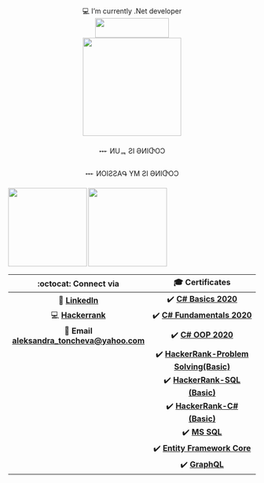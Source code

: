 <p align="center">
 💻 I’m currently .Net developer
   <br text-align:"center">
<img width="150" height="40" src="https://visitor-badge.glitch.me/badge?page_id=tonchevaAleksandra">
   <br>
  <img width="200"  src="https://media.giphy.com/media/WUTywPPYZpdDChyBaZ/giphy.gif">
</p>
<p align="center">𒐁 ИUᆿ ƧI ӘИIႧOƆ</p>
<p align="center">𒐁 ИOIƧƧAԳ YM ƧI ӘИIႧOƆ</p>
<div>
  <img height="160" align="left" src="https://github-readme-stats.vercel.app/api?username=tonchevaAleksandra&count_private=true&true&hide=issues&show_icons=true" />
  <img height="160" src="https://github-readme-stats.vercel.app/api/top-langs/?username=tonchevaAleksandra&layout=compact" />
</div>

| :octocat: Connect via | 🎓 Certificates |
| :-: | :-: |
| 💼 [**LinkedIn**](https://www.linkedin.com/in/aleksandra-toncheva-0a846160/)| :heavy_check_mark: [**C# Basics 2020**](https://softuni.bg/Certificates/Details/81400/6dc2594a)|
| 💻 [**Hackerrank**](https://www.hackerrank.com/aleksandra_tonc1)|  :heavy_check_mark: [**C# Fundamentals 2020**](https://softuni.bg/Certificates/Details/86291/8161e7b5)|
| :e-mail: **Email <br/> aleksandra_toncheva@yahoo.com**|:heavy_check_mark: [**C# OOP 2020**](https://softuni.bg/Certificates/Details/95821/e349bfc8)|
||:heavy_check_mark: [**HackerRank-Problem Solving(Basic)**](https://www.hackerrank.com/certificates/3e22347cde9c)|
||:heavy_check_mark: [**HackerRank-SQL (Basic)**](https://www.hackerrank.com/certificates/8af470758ae2)|
||:heavy_check_mark: [**HackerRank-C# (Basic)**](https://www.hackerrank.com/certificates/8369ad060141)|
||:heavy_check_mark: [**MS SQL**](https://softuni.bg/Certificates/Details/97734/8d30252f)|
||:heavy_check_mark: [**Entity Framework Core**](https://softuni.bg/Certificates/Details/102591/bf28a1b7)|
||:heavy_check_mark: [**GraphQL**]((https://www.udemy.com/certificate/UC-34c95ac0-b425-484f-a8aa-9e233030e853/)https://www.udemy.com/certificate/UC-34c95ac0-b425-484f-a8aa-9e233030e853)|






